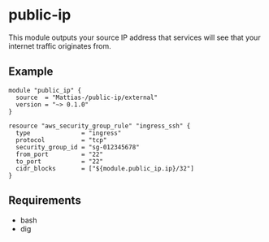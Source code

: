 # public-ip

This module outputs your source IP address that services will see that your internet traffic originates from.

## Example

```hcl
module "public_ip" {
  source  = "Mattias-/public-ip/external"
  version = "~> 0.1.0"
}

resource "aws_security_group_rule" "ingress_ssh" {
  type              = "ingress"
  protocol          = "tcp"
  security_group_id = "sg-012345678"
  from_port         = "22"
  to_port           = "22"
  cidr_blocks       = ["${module.public_ip.ip}/32"]
}
```

## Requirements
* bash
* dig
